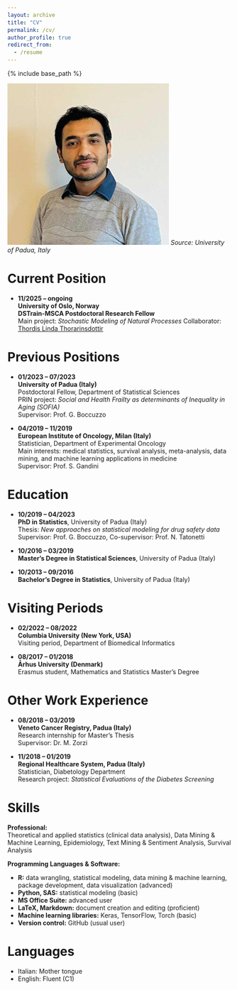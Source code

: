 ```yaml
---
layout: archive
title: "CV"
permalink: /cv/
author_profile: true
redirect_from:
  - /resume
---
```


{% include base_path %}
<!-- Memory picture -->
![My memory at University of Padua](/images/profile1.png)
*Source: University of Padua, Italy*

Current Position
======
* **11/2025 – ongoing**  
  **University of Oslo, Norway**  
  **DSTrain-MSCA Postdoctoral Research Fellow**  
  Main project: *Stochastic Modeling of Natural Processes*
  Collaborator: [Thordis Linda Thorarinsdottir](https://www.mn.uio.no/math/english/people/aca/thordislt/)

Previous Positions
======
* **01/2023 – 07/2023**  
  **University of Padua (Italy)**  
  Postdoctoral Fellow, Department of Statistical Sciences  
  PRIN project: *Social and Health Frailty as determinants of Inequality in Aging (SOFIA)*  
  Supervisor: Prof. G. Boccuzzo

* **04/2019 – 11/2019**  
  **European Institute of Oncology, Milan (Italy)**  
  Statistician, Department of Experimental Oncology  
  Main interests: medical statistics, survival analysis, meta-analysis, data mining, and machine learning applications in medicine  
  Supervisor: Prof. S. Gandini

Education
======
* **10/2019 – 04/2023**  
  **PhD in Statistics**, University of Padua (Italy)  
  Thesis: *New approaches on statistical modeling for drug safety data*  
  Supervisor: Prof. G. Boccuzzo, Co-supervisor: Prof. N. Tatonetti

* **10/2016 – 03/2019**  
  **Master’s Degree in Statistical Sciences**, University of Padua (Italy)

* **10/2013 – 09/2016**  
  **Bachelor’s Degree in Statistics**, University of Padua (Italy)

Visiting Periods
======
* **02/2022 – 08/2022**  
  **Columbia University (New York, USA)**  
  Visiting period, Department of Biomedical Informatics

* **08/2017 – 01/2018**  
  **Århus University (Denmark)**  
  Erasmus student, Mathematics and Statistics Master’s Degree

Other Work Experience
======
* **08/2018 – 03/2019**  
  **Veneto Cancer Registry, Padua (Italy)**  
  Research internship for Master’s Thesis  
  Supervisor: Dr. M. Zorzi

* **11/2018 – 01/2019**  
  **Regional Healthcare System, Padua (Italy)**  
  Statistician, Diabetology Department  
  Research project: *Statistical Evaluations of the Diabetes Screening*

Skills
======
**Professional:**  
Theoretical and applied statistics (clinical data analysis), Data Mining & Machine Learning, Epidemiology, Text Mining & Sentiment Analysis, Survival Analysis

**Programming Languages & Software:**  
* **R:** data wrangling, statistical modeling, data mining & machine learning, package development, data visualization (advanced)  
* **Python, SAS:** statistical modeling (basic)  
* **MS Office Suite:** advanced user  
* **LaTeX, Markdown:** document creation and editing (proficient)  
* **Machine learning libraries:** Keras, TensorFlow, Torch (basic)  
* **Version control:** GitHub (usual user)

Languages
======
* Italian: Mother tongue  
* English: Fluent (C1)
